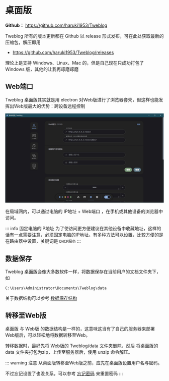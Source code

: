 # 桌面版

**Github：** https://github.com/haruki1953/Tweblog

Tweblog 所有的版本更新都在 Github 以 release 形式发布，可在此处获取最新的压缩包，解压即用
- https://github.com/haruki1953/Tweblog/releases

理论上是支持 Windows、Linux、Mac 的，但是自己现在只成功打包了 Windows 版，其他的让我再琢磨琢磨


## Web端口

Tweblog 桌面版其实就是用 electron 对Web版进行了浏览器套壳，但这样也能发挥出Web版最大的优势：跨设备远程控制

![](./assets/2025-02-01_211451.jpg)

在局域网内，可以通过电脑的 IP地址 + Web端口 ，在手机或其他设备的浏览器中访问。

::: info 固定电脑的IP地址
为了使访问更方便建议在其他设备中收藏地址，这样的话有一点需要注意，必须固定电脑的IP地址。有多种方法可以设置，比较方便的是在路由器中设置，关键词是 `DHCP服务`
:::

## 数据保存

Tweblog 桌面版会像大多数软件一样，将数据保存在当前用户的文档文件夹下，如
```
C:\Users\Administrator\Documents\Tweblog\data
```

关于数据结构可以参考 [数据保存结构](./faq#数据保存结构)

## 转移至Web版
桌面版 与 Web版 的数据结构是一样的，这意味这当有了自己的服务器来部署Web版后，可以轻松地将数据转移至Web。

转移数据时，最好先将 Web版的 Tweblog/data 文件夹删除，然后 将桌面版的 data 文件夹打包为zip，上传至服务器后，使用 unzip 命令解压。

::: warning 注意
从桌面版转移至Web版之前，应先在桌面版设置用户名与密码。

不过忘记设置了也没关系，可以参考 [忘记密码](./faq#忘记密码) 来重置密码
:::


